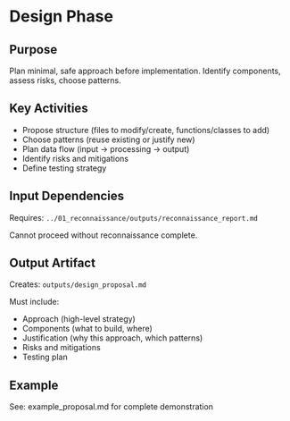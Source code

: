 # Design Phase

## Purpose
Plan minimal, safe approach before implementation. Identify components, assess risks, choose patterns.

## Key Activities
- Propose structure (files to modify/create, functions/classes to add)
- Choose patterns (reuse existing or justify new)
- Plan data flow (input → processing → output)
- Identify risks and mitigations
- Define testing strategy

## Input Dependencies
Requires: `../01_reconnaissance/outputs/reconnaissance_report.md`

Cannot proceed without reconnaissance complete.

## Output Artifact
Creates: `outputs/design_proposal.md`

Must include:
- Approach (high-level strategy)
- Components (what to build, where)
- Justification (why this approach, which patterns)
- Risks and mitigations
- Testing plan

## Example
See: example_proposal.md for complete demonstration
